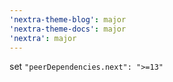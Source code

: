 ```yaml
---
'nextra-theme-blog': major
'nextra-theme-docs': major
'nextra': major
---
```


set `"peerDependencies.next": ">=13"`
